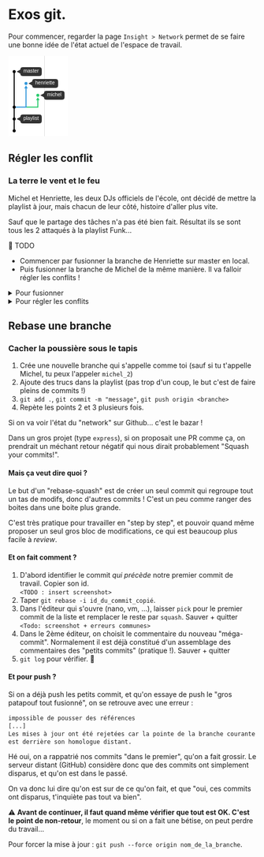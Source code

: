 # Exos git.

Pour commencer, regarder la page `Insight > Network` permet de se faire une bonne idée de l'état actuel de l'espace de travail.

![Network](docs/network_git.png)

## Régler les conflit

### La terre le vent et le feu

Michel et Henriette, les deux DJs officiels de l'école, ont décidé de mettre la playlist à jour, mais chacun de leur côté, histoire d'aller plus vite.

Sauf que le partage des tâches n'a pas été bien fait. Résultat ils se sont tous les 2 attaqués à la playlist Funk...

:memo: TODO
- Commencer par fusionner la branche de Henriette sur master en local.
- Puis fusionner la branche de Michel de la même manière. Il va falloir régler les conflits !


<details>
<summary>Pour fusionner</summary>

:warning: Toujours s'assurer, avec `git status`, d'être placé sur la branche qui "reçoit" le code.

1 solution, 3 syntaxes : 
- La classique : 
  1. Rappatrier la branche distante en local `git fetch origin henriette:henriette`
  2. Récupérer les changements `git pull . henriette`
- La raccourcie :
  1. Récupérer directement les changements depuis la branche distante `git pull origin henriette`
- La raccourcie plus propre :
  1. Rappatrier la branche en local PUIS récupérer les changements `git merge origin/henriette`

</details>
<details>
<summary>Pour régler les conflits</summary>

Si vous avez ce style de message : 

```
Fusion automatique de playlist.md
CONFLIT (contenu) : Conflit de fusion dans playlist.md
La fusion automatique a échoué ; réglez les conflits et validez le résultat.
```

C'est que vous avez un conflit à régler, en gros la branche où vous êtes actuellement et la branche que vous tentez de merger, on fait une modification au même endroit sur le même fichier. Git ne sachant pas laquelle des 2 modification il faut garder, il vous demande donc de choisir.

Si on fait un git status, on a l'inventaire de ce qui a été modifié des 2 cotés

```
Vous avez des chemins non fusionnés.
  (réglez les conflits puis lancez "git commit")
  (utilisez "git merge --abort" pour annuler la fusion)

Chemins non fusionnés :
  (utilisez "git add <fichier>..." pour marquer comme résolu)

        modifié des deux côtés :  playlist.md

aucune modification n'a été ajoutée à la validation (utilisez "git add" ou "git commit -a")
```

Ici on voit `modifié des deux côtés :  playlist.md` , il faut donc aller voir ce fichier et la on s'appercoit de ceci : 

![Network](docs/conflict_resolving.png)

On s'appercoit que la branche précédemment mergée ( celle d'henriette ) avait dit que `Earth, Wind & Fire - September` était du Disco, et on voit que Michel a mis la même chanson mais en disant que c'était du Funk.

Un choix s'offre à nous, sachant que `Earth, Wind & Fire - September` c'est clairement pas du disco, on va garder la version de michel du coups on modifie le fichier : 

```
<<<<<<< HEAD
|[Earth, Wind & Fire - September](https://www.youtube.com/watch?v=Gs069dndIYk)| Disco |
=======
|[Earth, Wind & Fire - September](https://www.youtube.com/watch?v=Gs069dndIYk)| Funk |
>>>>>>> michel

Devient alors :

|[Earth, Wind & Fire - September](https://www.youtube.com/watch?v=Gs069dndIYk)| Funk |

```

On supprime les caractères chelou, ainsi que la version qui ne nous intéresse pas.

Puis on fait un `git add .` pour suivre la modification de résolution de conflit, on commit `git commit -m "Merge de michel dans master"` et enfin on peut push si on le veut `git push origin master`

</details>


## Rebase une branche

### Cacher la poussière sous le tapis

1. Crée une nouvelle branche qui s'appelle comme toi (sauf si tu t'appelle Michel, tu peux l'appeler `michel_2`)
2. Ajoute des trucs dans la playlist (pas trop d'un coup, le but c'est de faire pleins de commits !)
3. `git add .`, `git commit -m "message"`, `git push origin <branche>`
4. Repète les points 2 et 3 plusieurs fois.

Si on va voir l'état du "network" sur Github... c'est le bazar !

Dans un gros projet (type `express`), si on proposait une PR comme ça, on prendrait un méchant retour négatif qui nous dirait probablement "Squash your commits!".  

#### Mais ça veut dire quoi ?

Le but d'un "rebase-squash" est de créer un seul commit qui regroupe tout un tas de modifs, donc d'autres commits ! C'est un peu comme ranger des boites dans une boite plus grande.

C'est très pratique pour travailler en "step by step", et pouvoir quand même proposer un seul gros bloc de modifications, ce qui est beaucoup plus facile à _review_.

#### Et on fait comment ?

1. D'abord identifier le commit _qui précède_ notre premier commit de travail. Copier son id.  
`<TODO : insert screenshot>`
2. Taper `git rebase -i id_du_commit_copié`.
3. Dans l'éditeur qui s'ouvre (nano, vm, ...), laisser `pick` pour le premier commit de la liste et remplacer le reste par `squash`. Sauver + quitter  
`<Todo: screenshot + erreurs communes>`
4. Dans le 2ème éditeur, on choisit le commentaire du nouveau "méga-commit". Normalement il est déjà constitué d'un assemblage des commentaires des "petits commits" (pratique !). Sauver + quitter  
5. `git log` pour vérifier. :tada:

#### Et pour push ?

Si on a déjà push les petits commit, et qu'on essaye de push le "gros patapouf tout fusionné", on se retrouve avec une erreur :
```
impossible de pousser des références
[...]
Les mises à jour ont été rejetées car la pointe de la branche courante est derrière son homologue distant.
```

Hé oui, on a rappatrié nos commits "dans le premier", qu'on a fait grossir. Le serveur distant (GitHub) considère donc que des commits ont simplement disparus, et qu'on est dans le passé.

On va donc lui dire qu'on est sur de ce qu'on fait, et que "oui, ces commits ont disparus, t'inquiète pas tout va bien".

:warning: **Avant de continuer, il faut quand même vérifier que tout est OK. C'est le point de non-retour**, le moment ou si on a fait une bétise, on peut perdre du travail...

Pour forcer la mise à jour : `git push --force origin nom_de_la_branche`.

